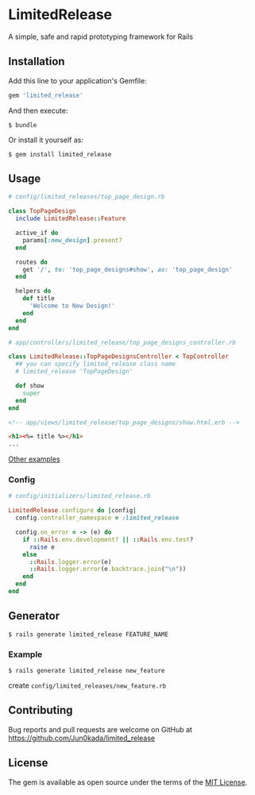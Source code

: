 # LimitedRelease
A simple, safe and rapid prototyping framework for Rails

## Installation
Add this line to your application's Gemfile:

```ruby
gem 'limited_release'
```

And then execute:
```
$ bundle
```

Or install it yourself as:
```
$ gem install limited_release
```

## Usage

```ruby
# config/limited_releases/top_page_design.rb

class TopPageDesign
  include LimitedRelease::Feature

  active_if do
    params[:new_design].present?
  end

  routes do
    get '/', to: 'top_page_designs#show', as: 'top_page_design'
  end

  helpers do
    def title
      'Welcome to New Design!'
    end
  end
end
```

```ruby
# app/controllers/limited_release/top_page_designs_controller.rb

class LimitedRelease::TopPageDesignsController < TopController
  ## you can specify limited_release class name
  # limited_release 'TopPageDesign'

  def show
    super
  end
end
```

```html
<!-- app/views/limited_release/top_page_designs/show.html.erb -->

<h1><%= title %></h1>
...
```

[Other examples](https://github.com/Jun0kada/limited_release/tree/master/test/dummy)

### Config

```ruby
# config/initializers/limited_release.rb

LimitedRelease.configure do |config|
  config.controller_namespace = :limited_release

  config.on_error = -> (e) do
    if ::Rails.env.development? || ::Rails.env.test?
      raise e
    else
      ::Rails.logger.error(e)
      ::Rails.logger.error(e.backtrace.join("\n"))
    end
  end
end
```

## Generator

```
$ rails generate limited_release FEATURE_NAME
```

### Example
```
$ rails generate limited_release new_feature
```

create `config/limited_releases/new_feature.rb`


## Contributing
Bug reports and pull requests are welcome on GitHub at https://github.com/Jun0kada/limited_release

## License
The gem is available as open source under the terms of the [MIT License](https://opensource.org/licenses/MIT).

